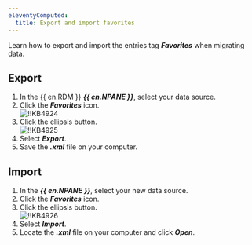 ```yaml
---
eleventyComputed:
  title: Export and import favorites
---
```

Learn how to export and import the entries tag ***Favorites*** when migrating data.

## Export

1. In the {{ en.RDM }} ***{{ en.NPANE }}***, select your data source.
1. Click the ***Favorites*** icon.  
![!!KB4924](https://webdevolutions.azureedge.net/docs/en/kb/KB4924.png)
1. Click the ellipsis button.  
![!!KB4925](https://webdevolutions.azureedge.net/docs/en/kb/KB4925.png)
1. Select ***Export***.
1. Save the ***.xml*** file on your computer.

## Import

1. In the ***{{ en.NPANE }}***, select your new data source.
1. Click the ***Favorites*** icon.
1. Click the ellipsis button.  
![!!KB4926](https://webdevolutions.azureedge.net/docs/en/kb/KB4926.png)
1. Select ***Import***.
1. Locate the ***.xml*** file on your computer and click ***Open***.
